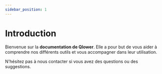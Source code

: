 ```yaml
---
sidebar_position: 1
---
```


# Introduction

Bienvenue sur la **documentation de Qlower**. Elle a pour but de vous aider à comprendre nos différents outils et vous accompagner dans leur utilisation.

N'hésitez pas à nous contacter si vous avez des questions ou des suggestions.
